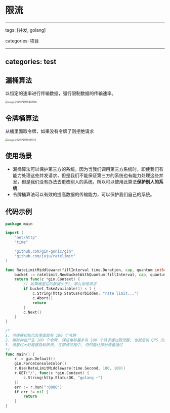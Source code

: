 # 限流

---
tags: [并发, golang]

categories: 项目 

---



categories: test
---

## 漏桶算法

以恒定的速率进行传输数据，强行限制数据的传输速率。

<img src="https://i.loli.net/2021/07/21/QwjXlBdhJpqxG1y.png" alt="image-20210721155407638" style="zoom:50%;" />

## 令牌桶算法

从桶里面取令牌，如果没有令牌了则拒绝请求

<img src="https://i.loli.net/2021/07/21/l3fCMy7xjbFvURY.png" alt="image-20210721155535172" style="zoom:50%;" />

## 使用场景

+ 漏桶算法可以保护第三方的系统，因为当我们调用第三方系统时，即使我们有能力处理这些并发请求，但是我们不能保证第三方的系统也有能力处理这些并发，但是我们没有办法去更改别人的系统，所以可以使用此算法**保护别人的系统**
+ 令牌桶算法可以有效的提高数据的传输能力，可以保护我们自己的系统。





## 代码示例

```go
package main

import (
	"net/http"
	"time"

	"github.com/gin-gonic/gin"
	"github.com/juju/ratelimit"
)

func RateLimitMiddleware(fillInterval time.Duration, cap, quantum int64) gin.HandlerFunc {
	bucket := ratelimit.NewBucketWithQuantum(fillInterval, cap, quantum)
	return func(c *gin.Context) {
		// 如果桶里边的数据少于1，那么拒绝请求
		if bucket.TakeAvailable(1) < 1 {
			c.String(http.StatusForbidden, "rate limit...")
			c.Abort()
			return
		}
		c.Next()
	}
}

/*
1. 令牌桶初始化后里面就有 100 个令牌
2. 每秒钟会产生 100 个令牌, 保证每秒最多有 100 个请求通过限流器, 也就是说 QPS 的上限是 100
3. 流量过大时能够启动限流, 在限流过程中, 仍然能让部分流量通过
*/
func main() {
	r := gin.Default()
	gin.ForceConsoleColor()
	r.Use(RateLimitMiddleware(time.Second, 100, 100))
	r.GET("/", func(c *gin.Context) {
		c.String(http.StatusOK, "golang ~")
	})
	err := r.Run(":8080")
	if err != nil {
		return
	}
}

```



